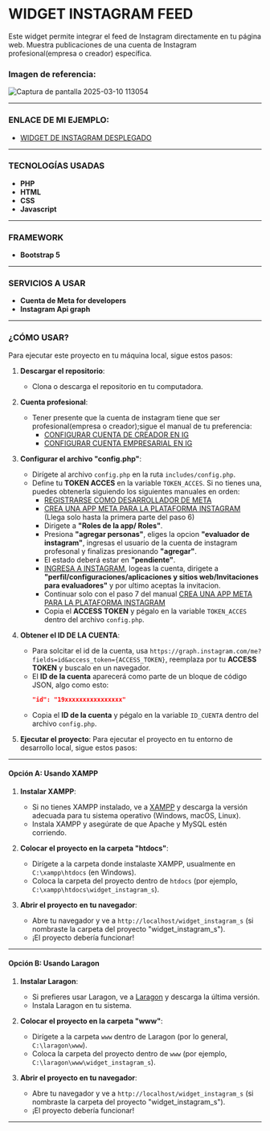 # WIDGET INSTAGRAM FEED
Este widget permite integrar el feed de Instagram directamente en tu página web. 
Muestra publicaciones de una cuenta de Instagram profesional(empresa o creador) específica.

### Imagen de referencia:
![Captura de pantalla 2025-03-10 113054](https://github.com/user-attachments/assets/29b9f499-5b3a-4b56-87d1-9e78e2176a5e)

---

### ENLACE DE MI EJEMPLO:
- [WIDGET DE INSTAGRAM DESPLEGADO](widgetinstagramyor.infinityfreeapp.com)

---

### TECNOLOGÍAS USADAS
- **PHP**
- **HTML**
- **CSS**
- **Javascript**

---

### FRAMEWORK
- **Bootstrap 5**
  
---

### SERVICIOS A USAR
- **Cuenta de Meta for developers**
- **Instagram Api graph**

---

### ¿CÓMO USAR?
Para ejecutar este proyecto en tu máquina local, sigue estos pasos:

1. **Descargar el repositorio**:
   - Clona o descarga el repositorio en tu computadora.

   
2. **Cuenta profesional**:
   - Tener presente que la cuenta de instagram tiene que ser profesional(empresa o creador);sigue el manual de tu preferencia:
     - [CONFIGURAR CUENTA DE CREADOR EN IG](https://help.instagram.com/2358103564437429?helpref=faq_content)
     - [CONFIGURAR CUENTA EMPRESARIAL EN IG](https://help.instagram.com/502981923235522?helpref=faq_content)

     
3. **Configurar el archivo "config.php"**:
   - Dirígete al archivo `config.php`  en la ruta `includes/config.php`.
   - Define tu **TOKEN ACCES** en la variable `TOKEN_ACCES`. Si no tienes una, puedes obtenerla siguiendo los siguientes manuales en orden: 
     - [REGISTRARSE COMO DESARROLLADOR DE META](https://developers.facebook.com/docs/development/register?locale=es_ES)
     - [CREA UNA APP META PARA LA PLATAFORMA INSTAGRAM](https://developers.facebook.com/docs/instagram-platform/instagram-api-with-instagram-login/create-a-meta-app-with-instagram) (Llega solo hasta la primera parte del paso 6)
     - Dirigete a **"Roles de la app/ Roles"**.
     - Presiona **"agregar personas"**, eliges la opcion **"evaluador de instagram"**, ingresas el usuario de la cuenta de instagram profesonal y finalizas presionando **"agregar"**.
     - El estado deberá estar en **"pendiente"**.
     - [INGRESA A INSTAGRAM](https://www.instagram.com/?flo=true), logeas la cuenta, dirigete a **"perfil/configuraciones/aplicaciones y sitios web/Invitaciones para evaluadores"** y por ultimo aceptas la invitacion.
     - Continuar solo con el paso 7 del manual [CREA UNA APP META PARA LA PLATAFORMA INSTAGRAM](https://developers.facebook.com/docs/instagram-platform/instagram-api-with-instagram-login/create-a-meta-app-with-instagram)
     - Copia el **ACCESS TOKEN** y pégalo en la variable `TOKEN_ACCES` dentro del archivo `config.php`.
    
4. **Obtener el ID DE LA CUENTA**:
   - Para solcitar el id de la cuenta, usa `https://graph.instagram.com/me?fields=id&access_token={ACCESS_TOKEN}`, reemplaza por tu **ACCESS TOKEN** y buscalo en un navegador.
   - El **ID de la cuenta** aparecerá como parte de un bloque de código JSON, algo como esto:
     ```json
     "id": "19xxxxxxxxxxxxxxxx"
     ```
   - Copia el **ID de la cuenta** y pégalo en la variable `ID_CUENTA` dentro del archivo `config.php`.

5. **Ejecutar el proyecto**:
  Para ejecutar el proyecto en tu entorno de desarrollo local, sigue estos pasos:

---

#### Opción A: Usando XAMPP

1. **Instalar XAMPP**:
   - Si no tienes XAMPP instalado, ve a [XAMPP](https://www.apachefriends.org/es/index.html) y descarga la versión adecuada para tu sistema operativo (Windows, macOS, Linux).
   - Instala XAMPP y asegúrate de que Apache y MySQL estén corriendo.

2. **Colocar el proyecto en la carpeta "htdocs"**:
   - Dirígete a la carpeta donde instalaste XAMPP, usualmente en `C:\xampp\htdocs` (en Windows).
   - Coloca la carpeta del proyecto dentro de `htdocs` (por ejemplo, `C:\xampp\htdocs\widget_instagram_s`).

3. **Abrir el proyecto en tu navegador**:
   - Abre tu navegador y ve a `http://localhost/widget_instagram_s` (si nombraste la carpeta del proyecto "widget_instagram_s").
   - ¡El proyecto debería funcionar!

---

#### Opción B: Usando Laragon

1. **Instalar Laragon**:
   - Si prefieres usar Laragon, ve a [Laragon](https://laragon.org/) y descarga la última versión.
   - Instala Laragon en tu sistema.

2. **Colocar el proyecto en la carpeta "www"**:
   - Dirígete a la carpeta `www` dentro de Laragon (por lo general, `C:\laragon\www`).
   - Coloca la carpeta del proyecto dentro de `www` (por ejemplo, `C:\laragon\www\widget_instagram_s`).

3. **Abrir el proyecto en tu navegador**:
   - Abre tu navegador y ve a `http://localhost/widget_instagram_s` (si nombraste la carpeta del proyecto "widget_instagram_s").
   - ¡El proyecto debería funcionar!

---
